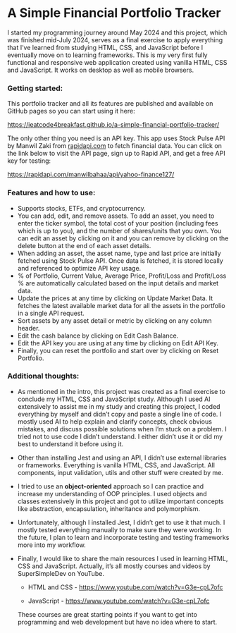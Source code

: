 <h1>A Simple Financial Portfolio Tracker</h1>

I started my programming journey around May 2024 and this project, which was finished mid-July 2024, serves as a final exercise to apply everything that I’ve learned from studying HTML, CSS, and JavaScript before I eventually move on to learning frameworks. This is my very first fully functional and responsive web application created using vanilla HTML, CSS and JavaScript.  It works on desktop as well as mobile browsers. 

### **Getting started:**

This portfolio tracker and all its features are published and available on GitHub pages so you can start using it here:

https://ieatcode4breakfast.github.io/a-simple-financial-portfolio-tracker/

The only other thing you need is an API key. This app uses Stock Pulse API by Manwil Zaki from [rapidapi.com](http://rapidapi.com) to fetch financial data. You can click on the link below to visit the API page, sign up to Rapid API, and get a free API key for testing:

https://rapidapi.com/manwilbahaa/api/yahoo-finance127/

### Features and how to use:

- Supports stocks, ETFs, and cryptocurrency.
- You can add, edit, and remove assets. To add an asset, you need to enter the ticker symbol, the total cost of your position (including fees which is up to you), and the number of shares/units that you own. You can edit an asset by clicking on it and you can remove by clicking on the delete button at the end of each asset details.
- When adding an asset, the asset name, type and last price are initially fetched using Stock Pulse API. Once data is fetched, it is stored locally and referenced to optimize API key usage.
- % of Portfolio, Current Value, Average Price, Profit/Loss and Profit/Loss % are automatically calculated based on the input details and market data.
- Update the prices at any time by clicking on Update Market Data. It fetches the latest available market data for all the assets in the portfolio in a single API request.
- Sort assets by any asset detail or metric by clicking on any column header.
- Edit the cash balance by clicking on Edit Cash Balance.
- Edit the API key you are using at any time by clicking on Edit API Key.
- Finally, you can reset the portfolio and start over by clicking on Reset Portfolio.

### Additional thoughts:

- As mentioned in the intro, this project was created as a final exercise to conclude my HTML, CSS and JavaScript study. Although I used AI extensively to assist me in my study and creating this project, I coded everything by myself and didn’t copy and paste a single line of code. I mostly used AI to help explain and clarify concepts, check obvious mistakes, and discuss possible solutions when I’m stuck on a problem. I tried not to use code I didn’t understand. I either didn’t use it or did my best to understand it before using it.

- Other than installing Jest and using an API, I didn’t use external libraries or frameworks. Everything is vanilla HTML, CSS, and JavaScript. All components, input validation, utils and other stuff were created by me.

- I tried to use an **object-oriented** approach so I can practice and increase my understanding of OOP principles. I used objects and classes extensively in this project and got to utilize important concepts like abstraction, encapsulation, inheritance and polymorphism. 

- Unfortunately, although I installed Jest, I didn’t get to use it that much. I mostly tested everything manually to make sure they were working. In the future, I plan to learn and incorporate testing and testing frameworks more into my workflow.

- Finally, I would like to share the main resources I used in learning HTML, CSS and JavaScript. Actually, it’s all mostly courses and videos by SuperSimpleDev on YouTube.

  - HTML and CSS - https://www.youtube.com/watch?v=G3e-cpL7ofc

  - JavaScript - https://www.youtube.com/watch?v=G3e-cpL7ofc

  These courses are great starting points if you want to get into programming and web development but have no idea where to start.
